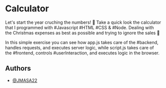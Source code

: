
# Calculator

Let's start the year cruching the numbers! 🧮 Take a quick look the calculator that I programmed with #Javascript #HTML #CSS & #Node. Dealing with the Christmas expenses as best as possible and trying to ignore the sales 🙈

In this simple exercise you can see how app.js takes care of the #backend, handles requests, and executes server logic, while script.js takes care of the #frontend, controls #userInteraction, and executes logic in the browser.

## Authors

- [@JMASA22](https://github.com/JMASA22)

